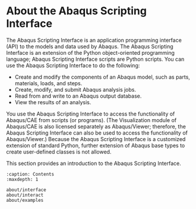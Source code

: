 # About the Abaqus Scripting Interface

The Abaqus Scripting Interface is an application programming interface (API) to the models and data used by Abaqus. The Abaqus Scripting Interface is an extension of the Python object-oriented programming language; Abaqus Scripting Interface scripts are Python scripts. You can use the Abaqus Scripting Interface to do the following:

- Create and modify the components of an Abaqus model, such as parts, materials, loads, and steps.
- Create, modify, and submit Abaqus analysis jobs.
- Read from and write to an Abaqus output database.
- View the results of an analysis.

You use the Abaqus Scripting Interface to access the functionality of Abaqus/CAE from scripts (or programs). (The Visualization module of Abaqus/CAE is also licensed separately as Abaqus/Viewer; therefore, the Abaqus Scripting Interface can also be used to access the functionality of Abaqus/Viewer.) Because the Abaqus Scripting Interface is a customized extension of standard Python, further extension of Abaqus base types to create user-defined classes is not allowed.

This section provides an introduction to the Abaqus Scripting Interface.

```{toctree}
:caption: Contents
:maxdepth: 1

about/interface
about/interact
about/examples
```
